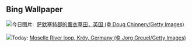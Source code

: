 ## Bing Wallpaper
![](https://www.bing.com/th?id=OHR.SomersetLavender_ZH-CN5823464763_UHD.jpg&w=1000)今日图片: &nbsp;[萨默塞特郡的薰衣草田，英国 (© Doug Chinnery/Getty Images)](https://www.bing.com/th?id=OHR.SomersetLavender_ZH-CN5823464763_UHD.jpg)
<br><br/>
![](https://www.bing.com/th?id=OHR.MoselleRiver_EN-US2499319157_UHD.jpg&w=1000)Today: [Moselle River loop, Kröv, Germany (© Jorg Greuel/Getty Images)](https://www.bing.com/th?id=OHR.MoselleRiver_EN-US2499319157_UHD.jpg)
<br><br/>

